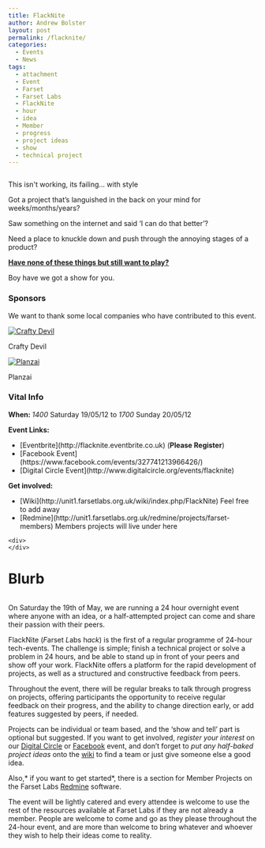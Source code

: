 ```yaml
---
title: FlackNite
author: Andrew Bolster
layout: post
permalink: /flacknite/
categories:
  - Events
  - News
tags:
  - attachment
  - Event
  - Farset
  - Farset Labs
  - FlackNite
  - hour
  - idea
  - Member
  - progress
  - project ideas
  - show
  - technical project
---
```

<div id="attachment_411" style="width: 310px" class="wp-caption alignright">
  <a href="http://i2.wp.com/farsetlabs.org.uk/blog/wp-content/uploads/2012/05/IMG_1953.jpg"><img class="size-medium wp-image-411" title="This isn't working, its failing... with style" src="http://i2.wp.com/farsetlabs.org.uk/blog/wp-content/uploads/2012/05/IMG_1953-300x200.jpg?fit=300%2C200" alt="" data-recalc-dims="1" /></a><p class="wp-caption-text">
    This isn't working, its failing... with style
  </p>
</div>

Got a project that&#8217;s languished in the back on your mind for weeks/months/years?

Saw something on the internet and said &#8216;I can do that better&#8217;?

Need a place to knuckle down and push through the annoying stages of a product?

**[Have none of these things but still want to play?][1]**

Boy have we got a show for you.<!--more-->

<div class="inpostbox">
  <h3>
    Sponsors
  </h3>
  
  <p>
    We want to thank some local companies who have contributed to this event.
  </p>
  
  <div id="attachment_433" style="width: 150px" class="wp-caption aligncenter">
    <a href="http://www.craftydevil.co.uk/"><img class="wp-image-433 " title="Crafty Devil" src="http://i1.wp.com/farsetlabs.org.uk/blog/wp-content/uploads/2012/05/31bb2a41fe353fee113f4e50cef35d55.png?resize=140%2C140" alt="Crafty Devil" data-recalc-dims="1" /></a><p class="wp-caption-text">
      Crafty Devil
    </p>
  </div>
  
  <div id="attachment_436" style="width: 150px" class="wp-caption aligncenter">
    <a href="http://planzai.com/"><img class="wp-image-436 " title="Planzai" src="http://i1.wp.com/farsetlabs.org.uk/blog/wp-content/uploads/2012/05/mzi.xtybrpqp.175x175-75.jpg?resize=140%2C140" alt="Planzai" data-recalc-dims="1" /></a><p class="wp-caption-text">
      Planzai
    </p>
  </div>
  
  <h3>
    Vital Info
  </h3>
  
  <p>
    <strong>When: </strong><em>1400 </em>Saturday 19/05/12 to <em>1700 </em>Sunday 20/05/12
  </p>
  
  <p>
    <strong>Event Links:</strong>
  </p>
  
  <ul>
    <li>
      [Eventbrite](http://flacknite.eventbrite.co.uk) (<strong>Please Register</strong>)
    </li>
    <li>
      [Facebook Event](https://www.facebook.com/events/327741213966426/)
    </li>
    <li>
      [Digital Circle Event](http://www.digitalcircle.org/events/flacknite)
    </li>
  </ul>
  
  <div>
    <strong>Get involved:</strong>
  </div>
  
  <div>
    <ul>
      <li>
        [Wiki](http://unit1.farsetlabs.org.uk/wiki/index.php/FlackNite) Feel free to add away
      </li>
      <li>
        [Redmine](http://unit1.farsetlabs.org.uk/redmine/projects/farset-members) Members projects will live under here
      </li>
    </ul>
    
    <div>
    </div>
  </div>
</div>

# Blurb

<img title="More..." src="http://i1.wp.com/farsetlabs.org.uk/blog/wp-includes/js/tinymce/plugins/wordpress/img/trans.gif?w=670" alt="" data-recalc-dims="1" />

On Saturday the 19th of May, we are running a 24 hour overnight event where anyone with an idea, or a half-attempted project can come and share their passion with their peers.

FlackNite (*F*arset *L*abs h*ack*) is the first of a regular programme of 24-hour tech-events. The challenge is simple; finish a technical project or solve a problem in 24 hours, and be able to stand up in front of your peers and show off your work. FlackNite offers a platform for the rapid development of projects, as well as a structured and constructive feedback from peers.

Throughout the event, there will be regular breaks to talk through progress on projects, offering participants the opportunity to receive regular feedback on their progress, and the ability to change direction early, or add features suggested by peers, if needed.

Projects can be individual or team based, and the ‘show and tell’ part is optional but suggested. If you want to get involved, *register your interest* on our [Digital Circle](http://www.digitalcircle.org/events/flacknite) or [Facebook](https://www.facebook.com/events/327741213966426/) event, and don&#8217;t forget to *put any half-baked project ideas* onto the [wiki](http://unit1.farsetlabs.org.uk/wiki/index.php/FlackNite) to find a team or just give someone else a good idea.

Also,* if you want to get started*, there is a section for Member Projects on the Farset Labs [Redmine][2] software.

The event will be lightly catered and every attendee is welcome to use the rest of the resources available at Farset Labs if they are not already a member. People are welcome to come and go as they please throughout the 24-hour event, and are more than welcome to bring whatever and whoever they wish to help their ideas come to reality.

 [1]: http://giving.github.com/ "Giving Github"
 [2]: http://unit1.farsetlabs.org.uk/redmine/projects/farset-members
